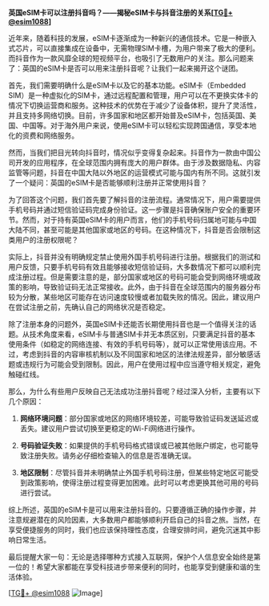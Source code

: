 **英国eSIM卡可以注册抖音吗？——揭秘eSIM卡与抖音注册的关系[[TG💪+ @esim1088](https://t.me/s/esim1088)]**

近年来，随着科技的发展，eSIM卡逐渐成为一种新兴的通信技术。它是一种嵌入式芯片，可以直接集成在设备中，无需物理SIM卡槽，为用户带来了极大的便利。而抖音作为一款风靡全球的短视频平台，也吸引了无数用户的关注。那么问题来了：英国的eSIM卡是否可以用来注册抖音呢？让我们一起来揭开这个谜团。

首先，我们需要明确什么是eSIM卡以及它的基本功能。eSIM卡（Embedded SIM）是一种虚拟化的SIM卡，通过远程配置和管理，用户可以在不更换实体卡的情况下切换运营商和服务。这种技术的优势在于减少了设备体积，提升了灵活性，并且支持多网络切换。目前，许多国家和地区都开始普及eSIM卡，包括英国、美国、中国等。对于海外用户来说，使用eSIM卡可以轻松实现跨国通信，享受本地化的资费和网络服务。

然而，当我们把目光转向抖音时，情况似乎变得复杂起来。抖音作为一款由中国公司开发的应用程序，在全球范围内拥有庞大的用户群体。由于涉及数据隐私、内容监管等问题，抖音在中国大陆以外地区的运营模式可能与国内有所不同。这就引发了一个疑问：英国的eSIM卡是否能够顺利注册并正常使用抖音？

为了回答这个问题，我们首先要了解抖音的注册流程。通常情况下，用户需要提供手机号码并通过短信验证码完成身份验证。这一步骤是抖音确保账户安全的重要环节。然而，对于持有英国eSIM卡的用户而言，他们的手机号码归属地可能与中国大陆不同，甚至可能是其他国家或地区的号码。在这种情况下，抖音是否会限制这类用户的注册权限呢？

实际上，抖音并没有明确规定禁止使用外国手机号码进行注册。根据我们的测试和用户反馈，只要手机号码有效且能够接收短信验证码，大多数情况下都可以顺利完成注册过程。但是需要注意的是，部分国家或地区的号码可能会受到网络环境或政策的影响，导致验证码无法正常接收。此外，由于抖音在全球范围内的服务器分布较为分散，某些地区可能存在访问速度较慢或者加载失败的情况。因此，建议用户在尝试注册之前，先确认自己的网络状况是否稳定。

除了注册本身的问题外，英国eSIM卡还能否长期使用抖音也是一个值得关注的话题。从技术角度来看，eSIM卡与普通SIM卡并无本质区别，只要满足抖音的基本使用条件（如稳定的网络连接、有效的手机号码等），就可以正常使用该应用。不过，考虑到抖音的内容审核机制以及不同国家和地区的法律法规差异，部分敏感话题或违规行为可能会受到限制。因此，用户在使用过程中应当遵守相关规定，避免触碰红线。

那么，为什么有些用户反映自己无法成功注册抖音呢？经过深入分析，主要有以下几个原因：

1. **网络环境问题**：部分国家或地区的网络环境较差，可能导致验证码发送延迟或丢失。建议用户尝试切换至更稳定的Wi-Fi网络进行操作。
   
2. **号码验证失败**：如果提供的手机号码格式错误或已被其他账户绑定，也可能导致注册失败。请务必仔细检查输入的信息是否准确无误。

3. **地区限制**：尽管抖音并未明确禁止外国手机号码注册，但某些特定地区可能受到政策影响，使得注册过程变得更加困难。此时可以考虑更换其他可用的号码进行尝试。

综上所述，英国的eSIM卡是可以用来注册抖音的。只要遵循正确的操作步骤，并注意规避潜在的风险因素，大多数用户都能够顺利开启自己的抖音之旅。当然，在享受便捷服务的同时，我们也应该保持理性态度，合理安排时间，避免沉迷其中影响日常生活。

最后提醒大家一句：无论是选择哪种方式接入互联网，保护个人信息安全始终是第一位的！希望大家都能在享受科技进步带来便利的同时，也能享受到健康和谐的生活体验。

[[TG💪+ @esim1088](https://t.me/s/esim1088) ![Image](https://i.postimg.cc/4NQfJmqS/Snipaste-2025-05-13-00-14-12.png)]